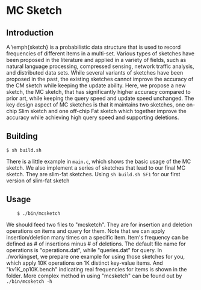 # MC Sketch

## Introduction

A \emph{sketch} is a probabilistic data structure that is used to record frequencies of different items in a multi-set.
Various types of sketches have been proposed in the literature and applied in a variety of fields, such as natural language processing, compressed sensing, network traffic analysis, and distributed data sets.
While several variants of sketches have been proposed in the past, the existing sketches cannot improve the accuracy of the CM sketch while keeping the update ability.
Here, we propose a new sketch, the MC sketch, that has significantly higher accuracy compared to prior art, while keeping the query speed and update speed unchanged.
The key design aspect of MC sketches is that it maintains two sketches, one on-chip Slim sketch and one off-chip Fat sketch which together improve the accuracy while achieving high query speed and supporting deletions.

## Building

    $ sh build.sh
    
There is a little example in `main.c`, which shows the basic usage of the MC sketch. 
We also implement a series of sketches that lead to our final MC sketch. They are slim-fat sketches. Using `sh build.sh SF1` for our first version of slim-fat sketch

## Usage

		$ ./bin/mcsketch

We should feed two files to "mcsketch". They are for insertion and deletion operations on items and query for them.
Note that we can apply insertion/deletion many times on a specific item. 
Item's frequency can be defined as # of insertions minus # of deletions.
The default file name for operations is "operations.dat", while "queries.dat" for query. 
In ./workingset, we prepare one example for using those sketches for you, which apply 10K operations on 1K distinct key-value items. 
And "kv1K_op10K.bench" indicating real frequencies for items is shown in the folder. 
More complex method in using "mcsketch" can be found out by `./bin/mcsketch -h` 